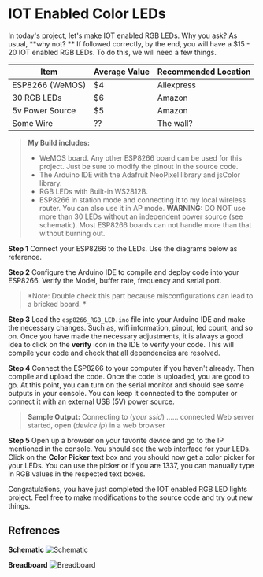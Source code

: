 **IOT Enabled Color LEDs**
==========================

In today's project, let's make IOT enabled RGB LEDs. Why you ask? As usual, **why not? ** If followed correctly, by the end, you will have a $15 - 20 IOT enabled RGB LEDs. To do this, we will need a few things. 

Item                | Average Value | Recommended Location
------------------- | ------------- | --------------------
ESP8266 (WeMOS)     | $4            | Aliexpress
30 RGB LEDs         | $6            | Amazon 
5v Power Source     | $5            | Amazon
Some Wire           | ??            | The wall? 

>**My Build includes:**
> - WeMOS board. Any other ESP8266 board can be used for this project. Just be sure to modify the pinout in the source code. 
> - The Arduino IDE with the Adafruit NeoPixel library and jsColor library.
> - RGB LEDs with Built-in WS2812B. 
> - ESP8266 in station mode and connecting it to my local wireless router. You can also use it in AP mode. 
> **WARNING:** DO NOT use more than 30 LEDs without an independent power source (see schematic). Most ESP8266 boards can not handle more than that without burning out.

**Step 1**
Connect your ESP8266 to the LEDs. Use the diagrams below as reference. 

**Step 2**
Configure the Arduino IDE to compile and deploy code into your ESP8266. Verify the Model, buffer rate, frequency and serial port. 

> *Note: Double check this part because misconfigurations can lead to a bricked board. *

**Step 3**
Load the ``esp8266_RGB_LED.ino`` file into your Arduino IDE and make the necessary changes. Such as, wifi information, pinout, led count, and so on. Once you have made the necessary adjustments, it is always a good idea to click on the **verify** icon in the IDE to verify your code. This will compile your code and check that all dependencies are resolved. 

**Step 4**
Connect the ESP8266 to your computer if you haven't already. Then compile and upload the code. Once the code is uploaded, you are good to go. At this point, you can turn on the serial monitor and should see some outputs in your console. You can keep it connected to the computer or connect it with an external USB (5V) power source. 
>**Sample Output:**
>Connecting to (*your ssid*) ...... connected
>Web server started, open (*device ip*) in a web browser

**Step 5**
Open up a browser on your favorite device and go to the IP mentioned in the console. You should see the web interface for your LEDs. Click on the **Color Picker** text box and you should now get a color picker for your LEDs. You can use the picker or if you are 1337, you can manually type in RGB values in the respected text boxes. 

Congratulations, you have just completed the IOT enabled RGB LED lights project. Feel free to make modifications to the source code and try out new things. 

**Refrences**
-----------------

**Schematic**
![Schematic](https://lh3.googleusercontent.com/OyReZvfoz0j85FNXozh8pnZW-nMLkYwvSIp0fcu69PZRm-zuG4E-U4OGAGGMuqUdbC5ASQZAQKApCZ0sLAgOlGDSvY7pvHFzn-fdmiOtTG7zt8o49XpkwV8mQmIg3P8Z9bwDAg=w1830-h684-no)

**Breadboard**
![Breadboard](https://lh3.googleusercontent.com/MyzbifeHpPf8mBQvqoG1fPZdtNjCedadoGpoTHgNoS-VaUeLdw_mDQArUFtlJ6Tx96qkY2NXH99W0cWYx-amfTqLEBy3ATyMWi0FUuBIi7hcowchMzQeAFyywHeNpxBnf_57cg=w1263-h630-no)